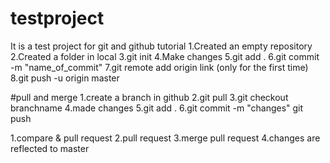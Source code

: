 # testproject
It is a test project for git and github tutorial
1.Created an empty repository
2.Created a folder in local
3.git init
4.Make changes
5.git add .
6.git commit -m "name_of_commit"
7.git remote add origin link (only for the first time)
8.git push -u origin master

#pull and merge
1.create a branch in github
2.git pull
3.git checkout branchname
4.made changes
5.git add .
6.git commit -m "changes"
git push

1.compare & pull request
2.pull request
3.merge pull request
4.changes are reflected to master
